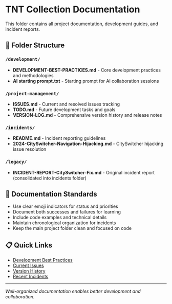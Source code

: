 # TNT Collection Documentation

This folder contains all project documentation, development guides, and incident reports.

## 📁 Folder Structure

### `/development/`
- **DEVELOPMENT-BEST-PRACTICES.md** - Core development practices and methodologies
- **AI starting prompt.txt** - Starting prompt for AI collaboration sessions

### `/project-management/`
- **ISSUES.md** - Current and resolved issues tracking
- **TODO.md** - Future development tasks and goals
- **VERSION-LOG.md** - Comprehensive version history and release notes

### `/incidents/`
- **README.md** - Incident reporting guidelines
- **2024-CitySwitcher-Navigation-Hijacking.md** - CitySwitcher hijacking issue resolution

### `/legacy/`
- **INCIDENT-REPORT-CitySwitcher-Fix.md** - Original incident report (consolidated into incidents folder)

## 🎯 Documentation Standards

- Use clear emoji indicators for status and priorities
- Document both successes and failures for learning
- Include code examples and technical details
- Maintain chronological organization for incidents
- Keep the main project folder clean and focused on code

## 📋 Quick Links

- [Development Best Practices](development/DEVELOPMENT-BEST-PRACTICES.md)
- [Current Issues](project-management/ISSUES.md)
- [Version History](project-management/VERSION-LOG.md)
- [Recent Incidents](incidents/)

---
*Well-organized documentation enables better development and collaboration.*
